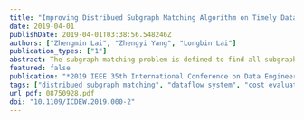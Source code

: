 ```yaml
---
title: "Improving Distribued Subgraph Matching Algorithm on Timely Dataflow"
date: 2019-04-01
publishDate: 2019-04-01T03:38:56.548246Z
authors: ["Zhengmin Lai", "Zhengyi Yang", "Longbin Lai"]
publication_types: ["1"]
abstract: The subgraph matching problem is defined to find all subgraphs of a data graph that are isomorphic to a given query graph. Subgraph matching plays a vital role in the fields of e-commerce, social media and biological science. CliqueJoin is a distributed subgraph matching algorithm that is designed to be efficient and scalable. However, CliqueJoin is originally developed on MapReduce, thus the performance of the algorithm can be affected by the notorious I/O issue of MapReduce while processing multi-round join tasks. Meanwhile, CliqueJoin does not propose a cost evaluation strategy for labelled graphs, which limits its application in practice where most real-world graphs are labelled. Targeting the limitations of CliqueJoin, we propose CliqueJoin++ to improve CliqueJoin in two aspects. Firstly, we implement CliqueJoin++ on the Timely dataflow system instead of MapReduce to avoid considerable I/O cost. Secondly, we extend the cost evaluation function in CliqueJoin to compute optimal join plans for labelled graphs in the distributed context. Extensive experiments have been conducted to show that the proposed method is up to 10 times faster than the MapReduce version for unlabelled matching, and it achieves good performance and scalability for labelled matching.
featured: false
publication: "*2019 IEEE 35th International Conference on Data Engineering Workshops (ICDEW)*"
tags: ["distribued subgraph matching", "dataflow system", "cost evaluation", "distributed algorithm"]
url_pdf: 08750928.pdf
doi: "10.1109/ICDEW.2019.000-2"
---
```


